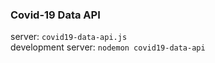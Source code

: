 ### Covid-19 Data API


server: `covid19-data-api.js`<br>
development server: `nodemon covid19-data-api`